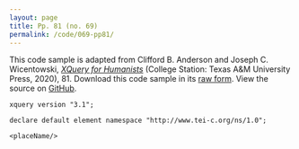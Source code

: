 ```yaml
---
layout: page
title: Pp. 81 (no. 69)
permalink: /code/069-pp81/
---
```


This code sample is adapted from Clifford B. Anderson and Joseph C. Wicentowski, 
[_XQuery for Humanists_](/) (College Station: Texas A&M University Press, 2020), 81. 
Download this code sample in its [raw form](/code/069-pp81/069-pp81.xq).
View the source on [GitHub](https://github.com/coding4humanists/xquery4humanists/blob/master/code/069-pp81/069-pp81.xq).

```xquery
xquery version "3.1";

declare default element namespace "http://www.tei-c.org/ns/1.0";

<placeName/>
```  
